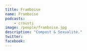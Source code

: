 ```yaml
---
title: Framboise
name: Framboise
podcasts:
    - crousti
image: /people/framboise.jpg
description: "Compost & Sexualité."
twitter: 
facebook:
---
```


<People/>
